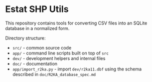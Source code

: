 # Estat SHP Utils

This repository contains tools for converting CSV files into an SQLite database in a normalized form.

Directory structure:

- `src/` - common source code
- `app/` - command line scripts built on top of `src`
- `dev/` - development helpers and internal files
- `doc/` - documentation
- `app/import_r2ka.py` - import `dev/r2ka11.dbf` using the schema described in
  `doc/R2KA_database_spec.md`
